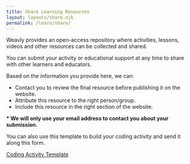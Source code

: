 ```yaml
---
title: Share Learning Resources
layout: layouts/share.njk
permalink: /learn/share/
---
```

Weavly provides an open-access repository where activities, lessons, videos and other resources can be collected and shared.

You can submit your activity or educational support at any time to share with other learners and educators.

Based on the information you provide here, we can:

* Contact you to review the final resource before publishing it on the website.
* Attribute this resource to the right person/group.
* Include this resource in the right section of the website.

**\* We will only use your email address to contact you about your submission.**

You can also use this template to build your coding activity and send it along this form.

[Coding Activity Template](/assets/media/coding-activity-template.docx)